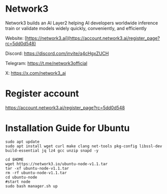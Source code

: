 # Network3
Network3 builds an AI Layer2 helping AI developers worldwide inference train or validate models widely quickly, conveniently, and efficiently

Website: [https://network3.ai](https://account.network3.ai/register_page?rc=5dd0d548)

Discord: https://discord.com/invite/q4cHgxZUCH

Telegram: https://t.me/network3official

X: https://x.com/network3_ai
# Register account

https://account.network3.ai/register_page?rc=5dd0d548

# Installation Guide for Ubuntu
```
sudo apt update
sudo apt install wget curl make clang net-tools pkg-config libssl-dev build-essential jq lz4 gcc unzip snapd -y
```
```
cd $HOME
wget https://network3.io/ubuntu-node-v1.1.tar
tar -xf ubuntu-node-v1.1.tar
rm -rf ubuntu-node-v1.1.tar
cd ubuntu-node
#start node
sudo bash manager.sh up
```

